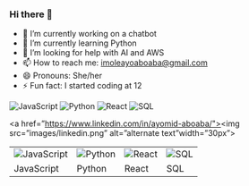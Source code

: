 ### Hi there 👋


- 🔭 I’m currently working on a chatbot 
- 🌱 I’m currently learning Python
- 🤔 I’m looking for help with AI and AWS
- 📫 How to reach me: imoleayoaboaba@gmail.com
- 😄 Pronouns: She/her
- ⚡ Fun fact: I started coding at 12

<!-- JavaScript image -->
<img src="https://cdn.iconscout.com/icon/free/png-256/javascript-2752148-2284965.png" alt="JavaScript">

<!-- Python image -->
<img src="https://cdn.iconscout.com/icon/free/png-256/python-3521655-2945099.png" alt="Python">

<!-- React image -->
<img src="https://cdn.iconscout.com/icon/free/png-256/react-1-282599.png" alt="React">

<!-- SQL image -->
<img src="https://www.google.com/imgres?imgurl=https%3A%2F%2Fbranditechture.agency%2Fbrand-logos%2Fwp-content%2Fuploads%2F2022%2F10%2FAzure-SQL-1024x770.png&tbnid=1CP1l6rFXV7XLM&vet=12ahUKEwj02ej-vt7-AhWNrycCHdKnAKEQMygGegUIARDfAQ..i&imgrefurl=https%3A%2F%2Fbranditechture.agency%2Fbrand-logos%2Fdownload%2Fazure-sql%2F&docid=9yzZtKW5WnbQVM&w=1024&h=770&q=sql%20image&hl=en&ved=2ahUKEwj02ej-vt7-AhWNrycCHdKnAKEQMygGegUIARDfAQ" alt="SQL">


<a href=”https://www.linkedin.com/in/ayomid-aboaba/"><img src=”images/linkedin.png” alt=”alternate text”width=”30px”></a>
 <table>
  <tr>
    <td><img src="https://link-to-javascript-image.jpg" alt="JavaScript"></td>
    <td><img src="https://link-to-python-image.jpg" alt="Python"></td>
    <td><img src="https://link-to-react-image.jpg" alt="React"></td>
    <td><img src="https://link-to-sql-image.jpg" alt="SQL"></td>
  </tr>
  <tr>
    <td>JavaScript</td>
    <td>Python</td>
    <td>React</td>
    <td>SQL</td>
  </tr>
</table>
                                                    
